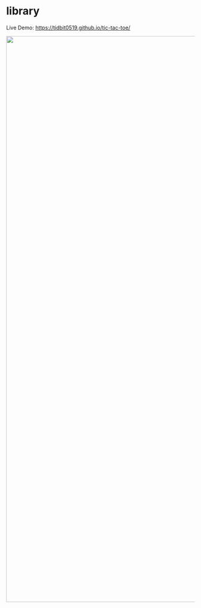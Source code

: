 # library

Live Demo: https://tidbit0519.github.io/tic-tac-toe/

<img width="1512" src="./screenshot.png">
